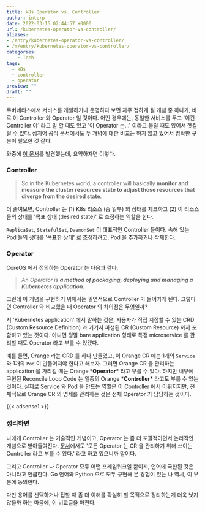 ```yaml
---
title: k8s Operator vs. Controller
author: interp
date: 2022-03-15 02:44:57 +0000
url: /kubernetes-operator-vs-controller/
aliases: 
- /entry/kubernetes-operator-vs-controller/
- /m/entry/kubernetes-operator-vs-controller/
categories:
    - Tech
tags:
  - k8s
  - controller
  - operator
preview: ""
draft: ""
---
```

쿠버네티스에서 서비스를 개발하거나 운영하다 보면 자주 접하게 될 개념 중 하나가, 바로 이 Controller 와 Operator 일 것이다. 어떤 경우에는, 동일한 서비스를 두고 '이건 Controller 야' 라고 말 할 때도 있고 '이 Operator 는...' 이라고 불릴 때도 있어서 헷갈릴 수 있다. 심지어 공식 문서에서도 두 개념에 대한 비교는 하지 않고 있어서 명확한 구분이 필요한 것 같다.

와중에 [이 문서](https://blog.marcnuri.com/kubernetes-operator-vs-controller)를 발견했는데, 요약하자면 이렇다.

### Controller

> So in the Kubernetes world, a controller will basically **monitor and measure the cluster resources state to adjust those resources that diverge from the desired state**.

더 줄여보면, Controller 는 (1) K8s 리소스 (중 일부) 의 상태를 체크하고 (2) 이 리소스들의 상태를 '목표 상태 (desired state)' 로 조정하는 역할을 한다.

`ReplicaSet`, `StatefulSet`, `DaemonSet` 이 대표적인 Controller 들이다. 속해 있는 Pod 들의 상태를 '목표한 상태' 로 조정하려고, Pod 을 추가하거나 삭제한다.

### Operator

CoreOS 에서 정의하는 Operator 는 다음과 같다.

> *An Operator is **a method of packaging, deploying and managing a Kubernetes application.***

그런데 이 개념을 구현하기 위해서는 필연적으로 Controller 가 들어가게 된다. 그렇다면 Controller 와 비교했을 때 Operator 의 차이점은 무엇일까?

저 'Kubernetes application' 에서 말하는 것은, 사용자가 직접 지정할 수 있는 CRD (Custom Resource Definition) 과 거기서 파생된 CR (Custom Resource) 까지 포함하고 있는 것이다. 아니면 정말 bare application 형태로 특정 microservice 를 관리할 때도 Operator 라고 부를 수 있겠다.

예를 들면, Orange 라는 CRD 를 하나 만들었고, 이 Orange CR 에는 1개의 `Service` 와 1개의 `Pod` 이 만들어져야 한다고 해보자. 그러면 Orange CR 을 관리하는 application 을 가리킬 때는 Orange ***Operator\*** 라고 부를 수 있다. 하지만 내부에 구현된 Reconcile Loop Code 는 일종의 Orange ***Controller\*** 라고도 부를 수 있는 것이다. 실제로 Service 와 Pod 을 만드는 역할은 이 Controller 에서 이뤄지지만, 전체적으로 Orange CR 의 명세를 관리하는 것은 전체 Operator 가 담당하는 것이다.

{{< adsense1 >}}

### 정리하면

나에게 Controller 는 기술적인 개념이고, Operator 는 좀 더 포괄적이면서 논리적인 개념으로 받아들여진다. [문서](https://blog.marcnuri.com/kubernetes-operator-vs-controller)에서도 '모든 Operator 는 CR 을 관리하기 위해 쓰이는 Controller 라고 부를 수 있다.' 라고 하고 있으니까 말이다.

그리고 Controller 나 Operator 모두 어떤 프레임워크일 뿐이지, 언어에 국한된 것은 아니라고 언급한다. Go 언어와 Python 으로 모두 구현해 본 경험이 있는 나 역시, 이 부분에 동의한다. 

다만 용어를 선택하거나 접할 때 좀 더 이해를 확실히 할 목적으로 정리하는게 더욱 낫지 않을까 하는 마음에, 이 비교글을 마친다.